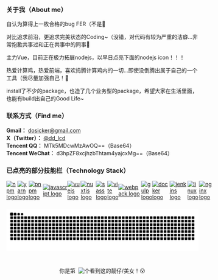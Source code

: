 <!-- ## Hello there！ 👋 -->
### 关于我（About me）
自认为算得上一枚合格的bug FER（不是🤣 <br /> 

对比追求前沿，更追求完美状态的Coding~（没错，对代码有较为严重的洁癖...非常抱歉共事过和正在共事中的同事🙏 <br />

主力Vue，目前正在极力拓展nodejs，以早日点亮下面的nodejs icon！！！ <br />

热爱计算鸡，热爱前端，喜欢捣腾计算鸡内的一切...即使没倒腾出属于自己的一个工具（我尽量加强自己！🤡 <br />

install了不少的package，也造了几个业务型的package，希望大家在生活里面，也能有build出自己的Good Life~

<!-- “The Life” program is being build… -->


### 联系方式（Find me）
**Gmail：** <dosicker@gmail.com> <br />
**X（Twitter）：** [@dd_lcd](https://x.com/dd_lcd) <br />
**Tencent QQ：** MTk5MDcwMzAwOQ==（Base64） <br />
**Tencent WeChat：** d3hpZF8xcjhzbThtam4yajcxMg==（Base64） <br />


### 已点亮的部分技能栏（Technology Stack）

<div align="left" style="display: flex;align-items: center;">
  <a href="https://www.npmjs.com" title="npmjs" target="_blank" rel="noreferrer noopener"><img src="https://skillicons.dev/icons?i=npm" alt="npm logo" style="margin: 0 auto;" /></a>
  <img width="12" style="margin: 0 auto;" />
  <a href="https://classic.yarnpkg.com/en/" title="yarn" target="_blank" rel="noreferrer noopener"><img src="https://skillicons.dev/icons?i=yarn" alt="yarn logo" style="margin: 0 auto;" /></a>
  <img width="12" style="margin: 0 auto;" />
  <a href="https://pnpm.io" title="pnpm" target="_blank" rel="noreferrer noopener"><img src="https://skillicons.dev/icons?i=pnpm" alt="pnpm logo" style="margin: 0 auto;" /></a>
  <img width="12" style="margin: 0 auto;" />
  <a href="https://developer.mozilla.org/en-US/docs/Web/JavaScript" title="JavaScript" target="_blank" rel="noreferrer noopener"><img src="https://skillicons.dev/icons?i=js" alt="javascript logo" style="margin: 0 auto;" /></a>
  <img width="12" style="margin: 0 auto;" />
  <a href="https://cn.vuejs.org" title="Vue.js" target="_blank" rel="noreferrer noopener"><img src="https://skillicons.dev/icons?i=vue" alt="vuejs logo" style="margin: 0 auto;" /></a>
  <img width="12" style="margin: 0 auto;" />
  <a href="https://nuxt.com" title="nuxtjs" target="_blank" rel="noreferrer noopener"><img src="https://skillicons.dev/icons?i=nuxtjs" alt="nuxtjs logo" style="margin: 0 auto;" /></a>
  <img width="12" style="margin: 0 auto;" />
  <a href="https://sass-lang.com" title="sass" target="_blank" rel="noreferrer noopener"><img src="https://skillicons.dev/icons?i=sass" alt="sass logo" style="margin: 0 auto;" /></a>
  <img width="12" style="margin: 0 auto;" />
  <a href="https://vitejs.dev" title="Vite" target="_blank" rel="noreferrer noopener"><img src="https://skillicons.dev/icons?i=vite" alt="vite logo" style="margin: 0 auto;" /></a>
  <img width="12" style="margin: 0 auto;" />
  <a href="#" title="webpack" target="_blank" rel="noreferrer noopener"><img src="https://skillicons.dev/icons?i=webpack" alt="webpack logo" style="margin: 0 auto;" /></a>
  <img width="12" style="margin: 0 auto;" />
  <a href="#" title="gulp" target="_blank" rel="noreferrer noopener"><img src="https://skillicons.dev/icons?i=gulp" alt="gulp logo" style="margin: 0 auto;" /></a>
  <img width="12" style="margin: 0 auto;" />
  <a href="#" title="docker" target="_blank" rel="noreferrer noopener"><img src="https://skillicons.dev/icons?i=docker" alt="docker logo" style="margin: 0 auto;" /></a>
  <img width="12" style="margin: 0 auto;" />
  <a href="#" title="jenkins" target="_blank" rel="noreferrer noopener"><img src="https://skillicons.dev/icons?i=jenkins" alt="jenkins logo" style="margin: 0 auto;" /></a>
  <img width="12" style="margin: 0 auto;" />
  <a href="#" title="linux" target="_blank" rel="noreferrer noopener"><img src="https://skillicons.dev/icons?i=linux" alt="linux logo" style="margin: 0 auto;" /></a>
  <img width="12" style="margin: 0 auto;" />
  <a href="#" title="nginx" target="_blank" rel="noreferrer noopener"><img src="https://skillicons.dev/icons?i=nginx" alt="nginx logo" style="margin: 0 auto;" /></a>
</div>

<!--
![TypeScript](https://img.shields.io/badge/TypeScript-3178C6?logo=typescript&logoColor=fff&style=flat)
<a href="https://nodejs.org" title="Node.js"><img src="https://img.shields.io/badge/Node.js-339933?logo=nodedotjs&logoColor=fff&style=flat" style="margin: 0 auto;" /></a>
![React.js](https://img.shields.io/badge/React-61DAFB?logo=react&logoColor=fff&style=flat)
![Unocss](https://img.shields.io/badge/Unocss-333333?logo=unocss&logoColor=fff&style=flat)
![Nest](https://img.shields.io/badge/Nest-E0234E?logo=nestjs&logoColor=fff&style=flat)
![Rust](https://img.shields.io/badge/Rust-000000?logo=rust&logoColor=fff&style=flat)
<a href="https://" title=""><img src="https://skillicons.dev/icons?i=git" alt="git logo" style="margin: 0 auto;" /></a>
-->

### 

<img src="https://raw.githubusercontent.com/dosicker/dosicker/output/snake.svg" alt="Snake animation" style="margin: 0 auto;" />

###

<br />

<div align="center" style="display: flex;justify-content: center;">
  <p style="display: flex;align-items: center;margin: 0;">你是第 &nbsp;<img src="https://profile-counter.glitch.me/dosicker/count.svg?" style="display: inline;margin: 0 auto;" />个看到这的靓仔/美女！😮</p>
</div>
